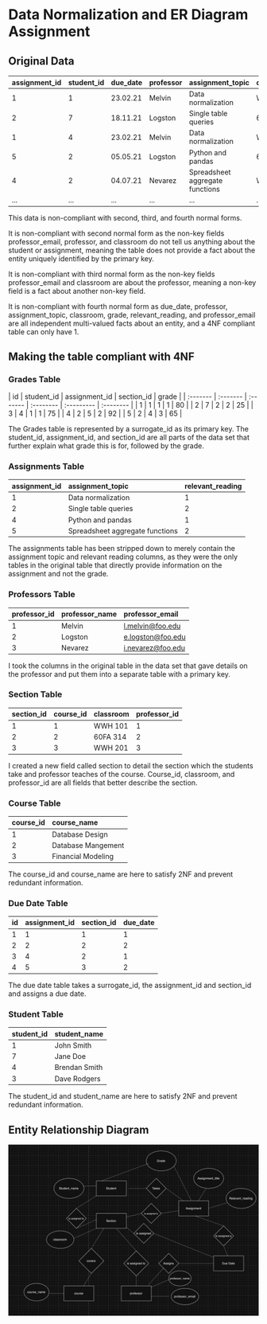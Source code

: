 # Data Normalization and ER Diagram Assignment

## Original Data

| assignment_id | student_id | due_date | professor | assignment_topic                | classroom | grade | relevant_reading    | professor_email   |
| :------------ | :--------- | :------- | :-------- | :------------------------------ | :-------- | :---- | :------------------ | :---------------- |
| 1             | 1          | 23.02.21 | Melvin    | Data normalization              | WWH 101   | 80    | Deumlich Chapter 3  | l.melvin@foo.edu  |
| 2             | 7          | 18.11.21 | Logston   | Single table queries            | 60FA 314  | 25    | Dümmlers Chapter 11 | e.logston@foo.edu |
| 1             | 4          | 23.02.21 | Melvin    | Data normalization              | WWH 101   | 75    | Deumlich Chapter 3  | l.melvin@foo.edu  |
| 5             | 2          | 05.05.21 | Logston   | Python and pandas               | 60FA 314  | 92    | Dümmlers Chapter 14 | e.logston@foo.edu |
| 4             | 2          | 04.07.21 | Nevarez   | Spreadsheet aggregate functions | WWH 201   | 65    | Zehnder Page 87     | i.nevarez@foo.edu |
| ...           | ...        | ...      | ...       | ...                             | ...       | ...   | ...                 | ...               |


This data is non-compliant with second, third, and fourth normal forms.

It is non-compliant with second normal form as the non-key fields professor_email, professor, and classroom do not tell us anything about the student or assignment, meaning the table does not provide a fact about the entity uniquely identified by the primary key.

It is non-compliant with third normal form as the non-key fields professor_email and classroom are about the professor, meaning a non-key field is a fact about another non-key field.

It is non-compliant with fourth normal form as due_date, professor, assignment_topic, classroom, grade, relevant_reading, and professor_email are all independent multi-valued facts about an entity, and a 4NF compliant table can only have 1.

## Making the table compliant with 4NF

### Grades Table

| id | student_id | assignment_id | section_id | grade |
| :------- | :------- | :------- | :-------- | :--------- | :-------- |
| 1 | 1         | 1          | 1 | 80    |
| 2 | 7             | 2          | 2 | 25    |
| 3 | 4             | 1          | 1 | 75    |
| 4 | 2            | 5          | 2 | 92    |
| 5 | 2             | 4          | 3 | 65    |

The Grades table is represented by a surrogate_id as its primary key. The student_id, assignment_id, and section_id are all parts of the data set that further explain what grade this is for, followed by the grade.

### Assignments Table

| assignment_id | assignment_topic | relevant_reading |
| :------- | :------------------------------ | :------------------ |
| 1 | Data normalization              | 1          | Deumlich Chapter 3  |
| 2 | Single table queries            | 2          | Dümmlers Chapter 11 |
| 4 | Python and pandas               | 1          | Dümmlers Chapter 14 |
| 5 | Spreadsheet aggregate functions | 2          | Zehnder Page 87     |

The assignments table has been stripped down to merely contain the assignment topic and relevant reading columns, as they were the only tables in the original table that directly provide information on the assignment and not the grade.

### Professors Table

| professor_id |  professor_name | professor_email |
| :------- | :-------- | :---------------- |
| 1 | Melvin    | l.melvin@foo.edu  |
| 2 | Logston   | e.logston@foo.edu |
| 3 | Nevarez   | i.nevarez@foo.edu |

I took the columns in the original table in the data set that gave details on the professor and put them into a separate table with a primary key.

### Section Table

| section_id | course_id | classroom | professor_id |
| :---- | :---- | :---- | :-------- |
| 1 | 1         | WWH 101   | 1 |
| 2 | 2         | 60FA 314  | 2 |
| 3 | 3         | WWH 201   | 3 |

I created a new field called section to detail the section which the students take and professor teaches of the course. Course_id, classroom, and professor_id are all fields that better describe the section.

### Course Table

| course_id | course_name |
| :---- | :------------------------------ |
| 1         | Database Design   |
| 2         | Database Mangement  |
| 3         | Financial Modeling   |

The course_id and course_name are here to satisfy 2NF and prevent redundant information.

### Due Date Table

| id | assignment_id | section_id | due_date |
| :---- |:------- | :----- | :------- |
| 1 | 1 | 1 | 1          | 23.02.21 |
| 2 | 2 | 2 | 2          | 18.11.21 |
| 3 | 4 | 2 | 1          | 05.05.21 |
| 4 | 5 | 3 | 2          | 04.07.21 |

The due date table takes a surrogate_id, the assignment_id and section_id and assigns a due date. 

### Student Table

| student_id | student_name |
| :---- | :------------------------------ |
| 1         | John Smith   |
| 7         | Jane Doe  |
| 4         | Brendan Smith   |
| 3         | Dave Rodgers   |

The student_id and student_name are here to satisfy 2NF and prevent redundant information.

## Entity Relationship Diagram

![Diagram](./images/Entity_Relationship_Diagram.png)




